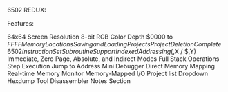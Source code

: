 6502 REDUX:

Features:

64x64 Screen Resolution
8-bit RGB Color Depth
$0000 to $FFFF Memory Locations
Saving and Loading Projects
Project Deletion
Complete 6502 Instruction Set
Subroutine Support
Indexed Addressing ($,X / $,Y)
Immediate, Zero Page, Absolute, and Indirect Modes
Full Stack Operations
Step Execution
Jump to Address
Mini Debugger
Direct Memory Mapping
Real-time Memory Monitor
Memory-Mapped I/O
Project list Dropdown
Hexdump Tool
Disassembler
Notes Section
